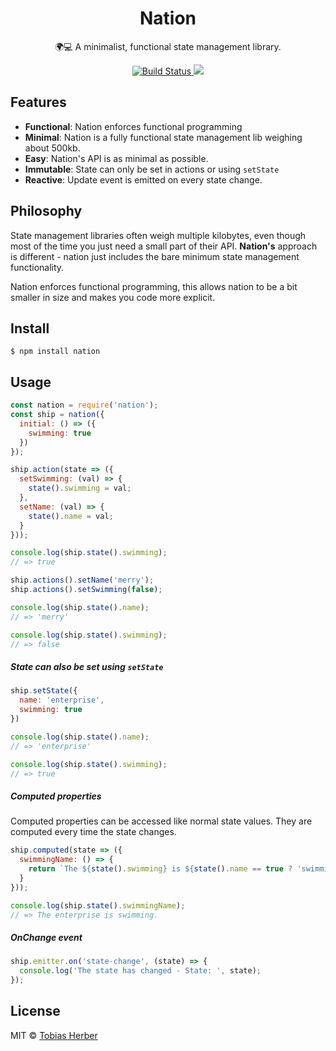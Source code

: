 <h1 align="center">Nation</h1>

<p align="center">🌍💻 A minimalist, functional state management library.</p>

<p align="center">
  <a href="https://travis-ci.org/herber/nation">
    <img src="https://travis-ci.org/herber/nation.svg?branch=master" alt="Build Status">
  </a>

  <a href="https://codecov.io/gh/herber/nation">
    <img src="https://codecov.io/gh/herber/nation/branch/master/graph/badge.svg" />
  </a>
</p>

## Features

 - __Functional__: Nation enforces functional programming
 - __Minimal__: Nation is a fully functional state management lib weighing about 500kb.
 - __Easy__: Nation's API is as minimal as possible.
 - __Immutable__: State can only be set in actions or using `setState`
 - __Reactive__: Update event is emitted on every state change.

## Philosophy

State management libraries often weigh multiple kilobytes, even though most of the time you just need a small part of their API. __Nation's__ approach is different - nation just includes the bare minimum state management functionality.

Nation enforces functional programming, this allows nation to be a bit smaller in size and makes you code more explicit.

## Install

```
$ npm install nation
```

## Usage

```js
const nation = require('nation');
const ship = nation({
  initial: () => ({
    swimming: true
  })
});

ship.action(state => ({
  setSwimming: (val) => {
    state().swimming = val;
  },
  setName: (val) => {
    state().name = val;
  }
}));

console.log(ship.state().swimming);
// => true

ship.actions().setName('merry');
ship.actions().setSwimming(false);

console.log(ship.state().name);
// => 'merry'

console.log(ship.state().swimming);
// => false
```

##### State can also be set using `setState`

```js
ship.setState({
  name: 'enterprise',
  swimming: true
})

console.log(ship.state().name);
// => 'enterprise'

console.log(ship.state().swimming);
// => true
```

##### Computed properties

Computed properties can be accessed like normal state values. They are computed every time the state changes.

```js
ship.computed(state => ({
  swimmingName: () => {
    return `The ${state().swimming} is ${state().name == true ? 'swimming' : 'not swimming'}.`;
  }
}));

console.log(ship.state().swimmingName);
// => The enterprise is swimming.
```

##### OnChange event

```js
ship.emitter.on('state-change', (state) => {
  console.log('The state has changed - State: ', state);
});
```

## License

MIT © [Tobias Herber](http://tobihrbr.com)
